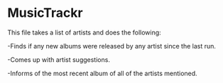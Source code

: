 # MusicTrackr

This file takes a list of artists and does the following:

-Finds if any new albums were released by any artist since the last run.

-Comes up with artist suggestions.

-Informs of the most recent album of all of the artists mentioned.
